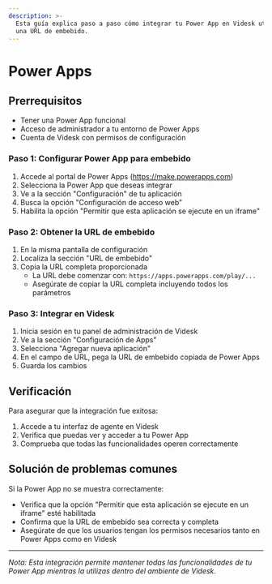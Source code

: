 ```yaml
---
description: >-
  Esta guía explica paso a paso cómo integrar tu Power App en Videsk utilizando
  una URL de embebido.
---
```


# Power Apps

## Prerrequisitos

* Tener una Power App funcional
* Acceso de administrador a tu entorno de Power Apps
* Cuenta de Videsk con permisos de configuración

### Paso 1: Configurar Power App para embebido

1. Accede al portal de Power Apps (https://make.powerapps.com)
2. Selecciona la Power App que deseas integrar
3. Ve a la sección "Configuración" de tu aplicación
4. Busca la opción "Configuración de acceso web"
5. Habilita la opción "Permitir que esta aplicación se ejecute en un iframe"

### Paso 2: Obtener la URL de embebido

1. En la misma pantalla de configuración
2. Localiza la sección "URL de embebido"
3. Copia la URL completa proporcionada
   * La URL debe comenzar con: `https://apps.powerapps.com/play/...`
   * Asegúrate de copiar la URL completa incluyendo todos los parámetros

### Paso 3: Integrar en Videsk

1. Inicia sesión en tu panel de administración de Videsk
2. Ve a la sección "Configuración de Apps"
3. Selecciona "Agregar nueva aplicación"
4. En el campo de URL, pega la URL de embebido copiada de Power Apps
5. Guarda los cambios

## Verificación

Para asegurar que la integración fue exitosa:

1. Accede a tu interfaz de agente en Videsk
2. Verifica que puedas ver y acceder a tu Power App
3. Comprueba que todas las funcionalidades operen correctamente

## Solución de problemas comunes

Si la Power App no se muestra correctamente:

* Verifica que la opción "Permitir que esta aplicación se ejecute en un iframe" esté habilitada
* Confirma que la URL de embebido sea correcta y completa
* Asegúrate de que los usuarios tengan los permisos necesarios tanto en Power Apps como en Videsk

***

_Nota: Esta integración permite mantener todas las funcionalidades de tu Power App mientras la utilizas dentro del ambiente de Videsk._
